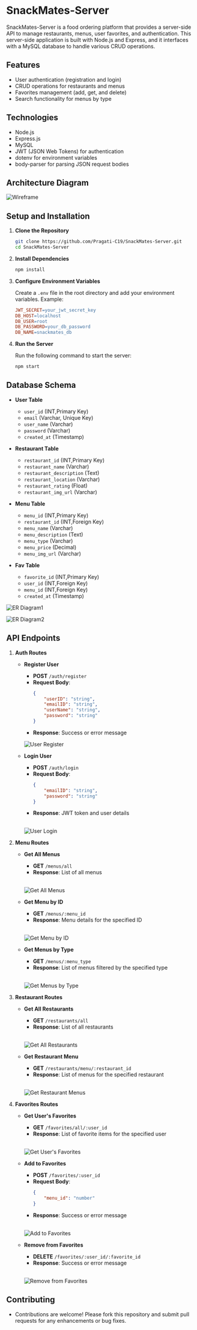 # SnackMates-Server

SnackMates-Server is a food ordering platform that provides a server-side API to manage restaurants, menus, user favorites, and authentication. This server-side application is built with Node.js and Express, and it interfaces with a MySQL database to handle various CRUD operations.

## Features

- User authentication (registration and login)
- CRUD operations for restaurants and menus
- Favorites management (add, get, and delete)
- Search functionality for menus by type

## Technologies

- Node.js
- Express.js
- MySQL
- JWT (JSON Web Tokens) for authentication
- dotenv for environment variables
- body-parser for parsing JSON request bodies

## Architecture Diagram

![Wireframe](docs/wireframe.png)

## Setup and Installation

1. **Clone the Repository**

   ```bash
   git clone https://github.com/Pragati-C19/SnackMates-Server.git
   cd SnackMates-Server
   ```
2. **Install Dependencies**
   
   ```bash
   npm install
    ```
3. **Configure Environment Variables**
    
    Create a `.env` file in the root directory and add your environment variables. Example:

    ```makefile
    JWT_SECRET=your_jwt_secret_key
    DB_HOST=localhost
    DB_USER=root
    DB_PASSWORD=your_db_password
    DB_NAME=snackmates_db
    ```
4. **Run the Server**
    
    Run the following command to start the server:

    ```bash
    npm start
    ```

## Database Schema

- **User Table**
  - `user_id` (INT,Primary Key)
  - `email` (Varchar, Unique Key)
  - `user_name` (Varchar)
  - `password` (Varchar)
  - `created_at` (Timestamp)

- **Restaurant Table**
  - `restaurant_id` (INT,Primary Key)
  - `restaurant_name` (Varchar)
  - `restaurant_description` (Text)
  - `restaurant_location` (Varchar)
  - `restaurant_rating` (Float)
  - `restaurant_img_url` (Varchar)

- **Menu Table**
  - `menu_id` (INT,Primary Key)
  - `restaurant_id` (INT,Foreign Key)
  - `menu_name` (Varchar)
  - `menu_description` (Text)
  - `menu_type` (Varchar)
  - `menu_price` (Decimal)
  - `menu_img_url` (Varchar)

- **Fav Table**
  - `favorite_id` (INT,Primary Key)
  - `user_id` (INT,Foreign Key)
  - `menu_id` (INT,Foreign Key)
  - `created_at` (Timestamp)

![ER Diagram1](docs/database_temp/ER-diagram1.png)

![ER Diagram2](docs/database_temp/ER-diagram2.png)
## API Endpoints

1. **Auth Routes**

    - **Register User**

        - **POST** `/auth/register`
        - **Request Body**: 
            ```json
            {
                "userID": "string",
                "emailID": "string",
                "userName": "string",
                "password": "string"
            }
            ```
        - **Response**: Success or error message
         
         ![User Register](docs/API's/auth-api-sample/user-register.png)

    - **Login User**

        - **POST** `/auth/login`
        - **Request Body**:
            ```json
            {
                "emailID": "string",
                "password": "string"
            }
            ```
        - **Response**: JWT token and user details 

        <br>  <!-- This adds a blank line -->
        ![User Login](docs/API's/auth-api-sample/user-login.png)
        
2. **Menu Routes**

    - **Get All Menus**

        - **GET** `/menus/all`
        - **Response**: List of all menus

        <br>  <!-- This adds a blank line -->
        ![Get All Menus](docs/API's/menus-api-sample/get-all-menus.png)


    - **Get Menu by ID**

        - **GET** `/menus/:menu_id`
        - **Response**: Menu details for the specified ID

        <br>  <!-- This adds a blank line -->
        ![Get Menu by ID](docs/API's/menus-api-sample/get-menu.png)

    - **Get Menus by Type**

        - **GET** `/menus/:menu_type`
        - **Response**: List of menus filtered by the specified type

        <br>  <!-- This adds a blank line -->
        ![Get Menus by Type](docs/API's/menus-api-sample/get-menu-by-type.png)

3. **Restaurant Routes**

    - **Get All Restaurants**

        - **GET** `/restaurants/all`
        - **Response**: List of all restaurants

        <br>  <!-- This adds a blank line -->
        ![Get All Restaurants](docs/API's/restaurants-api-sample/get-all-restaurants.png)

    - **Get Restaurant Menu**

        - **GET** `/restaurants/menu/:restaurant_id`
        - **Response**: List of menus for the specified restaurant

        <br>  <!-- This adds a blank line -->
        ![Get Restaurant Menus](docs/API's/restaurants-api-sample/get-menus-of-restaurant.png)

4. **Favorites Routes**

    - **Get User's Favorites**

        - **GET** `/favorites/all/:user_id`
        - **Response**: List of favorite items for the specified user

        <br>  <!-- This adds a blank line -->
        ![Get User's Favorites](docs/API's/favorites-api-sample/get-all-favorites.png)

    - **Add to Favorites**

        - **POST** `/favorites/:user_id`
        - **Request Body**:
            ```json
            {
                "menu_id": "number"
            }
            ```
        - **Response**: Success or error message

        <br>  <!-- This adds a blank line -->
        ![Add to Favorites](docs/API's/favorites-api-sample/add-to-favorites.png)

    - **Remove from Favorites**

        - **DELETE** `/favorites/:user_id/:favorite_id`
        - **Response**: Success or error message

        <br>  <!-- This adds a blank line -->
        ![Remove from Favorites](docs/API's/favorites-api-sample/delete-favorites.png)

## Contributing

- Contributions are welcome! Please fork this repository and submit pull requests for any enhancements or bug fixes.